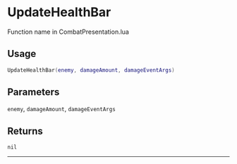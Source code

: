 # UpdateHealthBar
Function name in CombatPresentation.lua
## Usage
```lua
UpdateHealthBar(enemy, damageAmount, damageEventArgs)
```
## Parameters
`enemy`, `damageAmount`, `damageEventArgs`
## Returns
`nil`

---